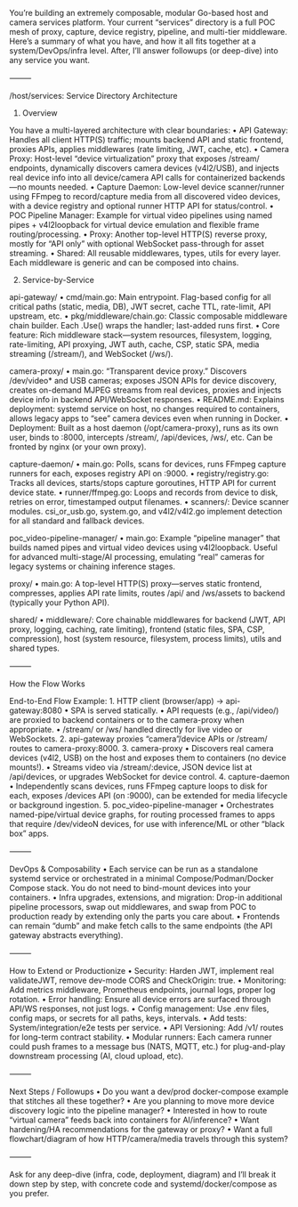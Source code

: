 You’re building an extremely composable, modular Go-based host and camera services platform. Your current “services” directory is a full POC mesh of proxy, capture, device registry, pipeline, and multi-tier middleware. Here’s a summary of what you have, and how it all fits together at a system/DevOps/infra level. After, I’ll answer followups (or deep-dive) into any service you want.

⸻

/host/services: Service Directory Architecture

1. Overview

You have a multi-layered architecture with clear boundaries:
	•	API Gateway: Handles all client HTTP(S) traffic; mounts backend API and static frontend, proxies APIs, applies middlewares (rate limiting, JWT, cache, etc).
	•	Camera Proxy: Host-level “device virtualization” proxy that exposes /stream/ endpoints, dynamically discovers camera devices (v4l2/USB), and injects real device info into all device/camera API calls for containerized backends—no mounts needed.
	•	Capture Daemon: Low-level device scanner/runner using FFmpeg to record/capture media from all discovered video devices, with a device registry and optional runner HTTP API for status/control.
	•	POC Pipeline Manager: Example for virtual video pipelines using named pipes + v4l2loopback for virtual device emulation and flexible frame routing/processing.
	•	Proxy: Another top-level HTTP(S) reverse proxy, mostly for “API only” with optional WebSocket pass-through for asset streaming.
	•	Shared: All reusable middlewares, types, utils for every layer. Each middleware is generic and can be composed into chains.

2. Service-by-Service

api-gateway/
	•	cmd/main.go: Main entrypoint. Flag-based config for all critical paths (static, media, DB), JWT secret, cache TTL, rate-limit, API upstream, etc.
	•	pkg/middleware/chain.go: Classic composable middleware chain builder. Each .Use() wraps the handler; last-added runs first.
	•	Core feature: Rich middleware stack—system resources, filesystem, logging, rate-limiting, API proxying, JWT auth, cache, CSP, static SPA, media streaming (/stream/), and WebSocket (/ws/).

camera-proxy/
	•	main.go: “Transparent device proxy.” Discovers /dev/video* and USB cameras; exposes JSON APIs for device discovery, creates on-demand MJPEG streams from real devices, proxies and injects device info in backend API/WebSocket responses.
	•	README.md: Explains deployment: systemd service on host, no changes required to containers, allows legacy apps to “see” camera devices even when running in Docker.
	•	Deployment: Built as a host daemon (/opt/camera-proxy), runs as its own user, binds to :8000, intercepts /stream/, /api/devices, /ws/, etc. Can be fronted by nginx (or your own proxy).

capture-daemon/
	•	main.go: Polls, scans for devices, runs FFmpeg capture runners for each, exposes registry API on :9000.
	•	registry/registry.go: Tracks all devices, starts/stops capture goroutines, HTTP API for current device state.
	•	runner/ffmpeg.go: Loops and records from device to disk, retries on error, timestamped output filenames.
	•	scanners/: Device scanner modules. csi_or_usb.go, system.go, and v4l2/v4l2.go implement detection for all standard and fallback devices.

poc_video-pipeline-manager/
	•	main.go: Example “pipeline manager” that builds named pipes and virtual video devices using v4l2loopback. Useful for advanced multi-stage/AI processing, emulating “real” cameras for legacy systems or chaining inference stages.

proxy/
	•	main.go: A top-level HTTP(S) proxy—serves static frontend, compresses, applies API rate limits, routes /api/ and /ws/assets to backend (typically your Python API).

shared/
	•	middleware/: Core chainable middlewares for backend (JWT, API proxy, logging, caching, rate limiting), frontend (static files, SPA, CSP, compression), host (system resource, filesystem, process limits), utils and shared types.

⸻

How the Flow Works

End-to-End Flow Example:
	1.	HTTP client (browser/app) → api-gateway:8080
	•	SPA is served statically.
	•	API requests (e.g., /api/video/) are proxied to backend containers or to the camera-proxy when appropriate.
	•	/stream/ or /ws/ handled directly for live video or WebSockets.
	2.	api-gateway proxies “camera”/device APIs or /stream/ routes to camera-proxy:8000.
	3.	camera-proxy
	•	Discovers real camera devices (v4l2, USB) on the host and exposes them to containers (no device mounts!).
	•	Streams video via /stream/:device, JSON device list at /api/devices, or upgrades WebSocket for device control.
	4.	capture-daemon
	•	Independently scans devices, runs FFmpeg capture loops to disk for each, exposes /devices API (on :9000), can be extended for media lifecycle or background ingestion.
	5.	poc_video-pipeline-manager
	•	Orchestrates named-pipe/virtual device graphs, for routing processed frames to apps that require /dev/videoN devices, for use with inference/ML or other “black box” apps.

⸻

DevOps & Composability
	•	Each service can be run as a standalone systemd service or orchestrated in a minimal Compose/Podman/Docker Compose stack. You do not need to bind-mount devices into your containers.
	•	Infra upgrades, extensions, and migration: Drop-in additional pipeline processors, swap out middlewares, and swap from POC to production ready by extending only the parts you care about.
	•	Frontends can remain “dumb” and make fetch calls to the same endpoints (the API gateway abstracts everything).

⸻

How to Extend or Productionize
	•	Security: Harden JWT, implement real validateJWT, remove dev-mode CORS and CheckOrigin: true.
	•	Monitoring: Add metrics middleware, Prometheus endpoints, journal logs, proper log rotation.
	•	Error handling: Ensure all device errors are surfaced through API/WS responses, not just logs.
	•	Config management: Use .env files, config maps, or secrets for all paths, keys, intervals.
	•	Add tests: System/integration/e2e tests per service.
	•	API Versioning: Add /v1/ routes for long-term contract stability.
	•	Modular runners: Each camera runner could push frames to a message bus (NATS, MQTT, etc.) for plug-and-play downstream processing (AI, cloud upload, etc).

⸻

Next Steps / Followups
	•	Do you want a dev/prod docker-compose example that stitches all these together?
	•	Are you planning to move more device discovery logic into the pipeline manager?
	•	Interested in how to route “virtual camera” feeds back into containers for AI/inference?
	•	Want hardening/HA recommendations for the gateway or proxy?
	•	Want a full flowchart/diagram of how HTTP/camera/media travels through this system?

⸻

Ask for any deep-dive (infra, code, deployment, diagram) and I’ll break it down step by step, with concrete code and systemd/docker/compose as you prefer.